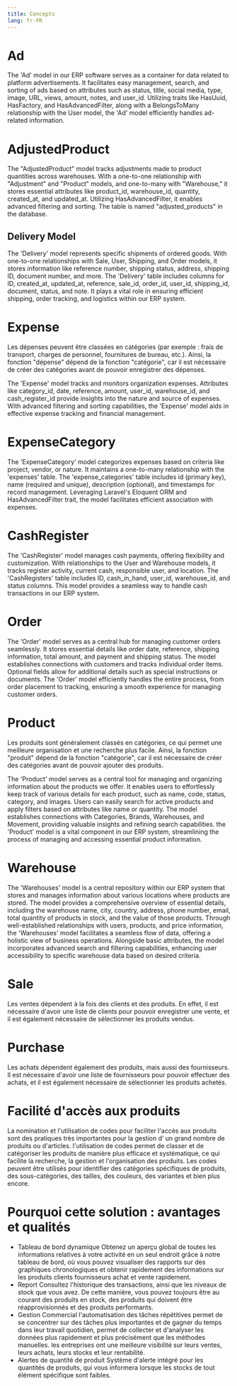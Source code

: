 ```yaml
---
title: Concepts
lang: fr-FR
---
```

    
# Ad 

The 'Ad' model in our ERP software serves as a container for data related to platform advertisements. It facilitates easy management, search, and sorting of ads based on attributes such as status, title, social media, type, image, URL, views, amount, notes, and user_id. Utilizing traits like HasUuid, HasFactory, and HasAdvancedFilter, along with a BelongsToMany relationship with the User model, the 'Ad' model efficiently handles ad-related information.

# AdjustedProduct 

The "AdjustedProduct" model tracks adjustments made to product quantities across warehouses. With a one-to-one relationship with "Adjustment" and "Product" models, and one-to-many with "Warehouse," it stores essential attributes like product_id, warehouse_id, quantity, created_at, and updated_at. Utilizing HasAdvancedFilter, it enables advanced filtering and sorting. The table is named "adjusted_products" in the database.

## Delivery Model

The 'Delivery' model represents specific shipments of ordered goods. With one-to-one relationships with Sale, User, Shipping, and Order models, it stores information like reference number, shipping status, address, shipping ID, document number, and more. The 'Delivery' table includes columns for ID, created_at, updated_at, reference, sale_id, order_id, user_id, shipping_id, document, status, and note. It plays a vital role in ensuring efficient shipping, order tracking, and logistics within our ERP system.

# Expense

Les dépenses peuvent être classées en catégories (par exemple : frais de transport, charges de personnel, fournitures de bureau, etc.). Ainsi, la fonction "dépense" dépend de la fonction "catégorie", car il est nécessaire de créer des catégories avant de pouvoir enregistrer des dépenses.

The 'Expense' model tracks and monitors organization expenses. Attributes like category_id, date, reference, amount, user_id, warehouse_id, and cash_register_id provide insights into the nature and source of expenses. With advanced filtering and sorting capabilities, the 'Expense' model aids in effective expense tracking and financial management.

# ExpenseCategory

The 'ExpenseCategory' model categorizes expenses based on criteria like project, vendor, or nature. It maintains a one-to-many relationship with the 'expenses' table. The 'expense_categories' table includes id (primary key), name (required and unique), description (optional), and timestamps for record management. Leveraging Laravel's Eloquent ORM and HasAdvancedFilter trait, the model facilitates efficient association with expenses.

# CashRegister

The 'CashRegister' model manages cash payments, offering flexibility and customization. With relationships to the User and Warehouse models, it tracks register activity, current cash, responsible user, and location. The 'CashRegisters' table includes ID, cash_in_hand, user_id, warehouse_id, and status columns. This model provides a seamless way to handle cash transactions in our ERP system.

# Order

The 'Order' model serves as a central hub for managing customer orders seamlessly. It stores essential details like order date, reference, shipping information, total amount, and payment and shipping status. The model establishes connections with customers and tracks individual order items. Optional fields allow for additional details such as special instructions or documents. The 'Order' model efficiently handles the entire process, from order placement to tracking, ensuring a smooth experience for managing customer orders.

# Product 

Les produits sont généralement classés en catégories, ce qui permet une meilleure organisation et une recherche plus facile. Ainsi, la fonction "produit" dépend de la fonction "catégorie", car il est nécessaire de créer des catégories avant de pouvoir ajouter des produits.


The 'Product' model serves as a central tool for managing and organizing information about the products we offer. It enables users to effortlessly keep track of various details for each product, such as name, code, status, category, and images. Users can easily search for active products and apply filters based on attributes like name or quantity. The model establishes connections with Categories, Brands, Warehouses, and Movement, providing valuable insights and refining search capabilities. the 'Product' model is a vital component in our ERP system, streamlining the process of managing and accessing essential product information.

# Warehouse

The 'Warehouses' model is a central repository within our ERP system that stores and manages information about various locations where products are stored. The model provides a comprehensive overview of essential details, including the warehouse name, city, country, address, phone number, email, total quantity of products in stock, and the value of those products. Through well-established relationships with users, products, and price information, the 'Warehouses' model facilitates a seamless flow of data, offering a holistic view of business operations. Alongside basic attributes, the model incorporates advanced search and filtering capabilities, enhancing user accessibility to specific warehouse data based on desired criteria.

# Sale

Les ventes dépendent à la fois des clients et des produits. En effet, il est nécessaire d'avoir une liste de clients pour pouvoir enregistrer une vente, et il est également nécessaire de sélectionner les produits vendus.

# Purchase 

Les achats dépendent également des produits, mais aussi des fournisseurs. Il est nécessaire d'avoir une liste de fournisseurs pour pouvoir effectuer des achats, et il est également nécessaire de sélectionner les produits achetés.

# Facilité d'accès aux produits 

La nomination et l'utilisation de codes pour faciliter l'accès aux produits sont des pratiques très importantes pour la gestion d’ un grand nombre de produits ou d'articles.
l'utilisation de codes permet de classer et de catégoriser les produits de manière plus efficace et systématique, ce qui facilite la recherche, la gestion et l'organisation des produits. Les codes peuvent être utilisés pour identifier des catégories spécifiques de produits, des sous-catégories, des tailles, des couleurs, des variantes et bien plus encore.

# Pourquoi cette solution : avantages et qualités 

- Tableau de bord dynamique
Obtenez un aperçu global de toutes les informations relatives à votre activité  en un seul endroit grâce à notre tableau de bord, où vous pouvez visualiser des rapports sur des graphiques chronologiques et obtenir rapidement des informations sur les produits clients fournisseurs achat et vente rapidement.
- Report 
Consultez l'historique des transactions, ainsi que les niveaux de stock que vous avez. De cette manière, vous pouvez toujours être au courant des produits en stock, des produits qui doivent être réapprovisionnés et des produits performants.
- Gestion Commercial
l'automatisation des tâches répétitives permet de se concentrer sur des tâches plus importantes et de gagner du temps dans leur travail quotidien, permet de collecter et d'analyser les données plus rapidement et plus précisément que les méthodes manuelles.
les entreprises ont une meilleure visibilité sur leurs ventes, leurs achats, leurs stocks et leur rentabilité.
- Alertes de quantité de produit
Système d'alerte intégré pour les quantités de produits, qui vous informera lorsque les stocks de tout élément spécifique sont faibles. 
